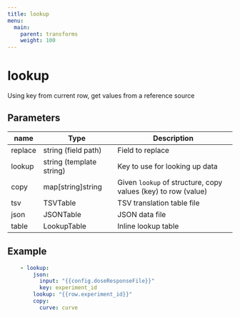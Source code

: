```yaml
---
title: lookup
menu:
  main:
    parent: transforms
    weight: 100
---
```


# lookup
Using key from current row, get values from a reference source

## Parameters

| name | Type | Description |
| --- | --- | --- |
| replace | string (field path) | Field to replace | 
| lookup | string (template string) | Key to use for looking up data |
| copy | map[string]string | Given `lookup` of structure, copy values (key) to row (value) |  
| tsv | TSVTable  | TSV translation table file | 
| json | JSONTable | JSON data file | 
| table | LookupTable | Inline lookup table | 

## Example

```yaml
    - lookup:
        json:
          input: "{{config.doseResponseFile}}"
          key: experiment_id
        lookup: "{{row.experiment_id}}"
        copy:
          curve: curve
```
